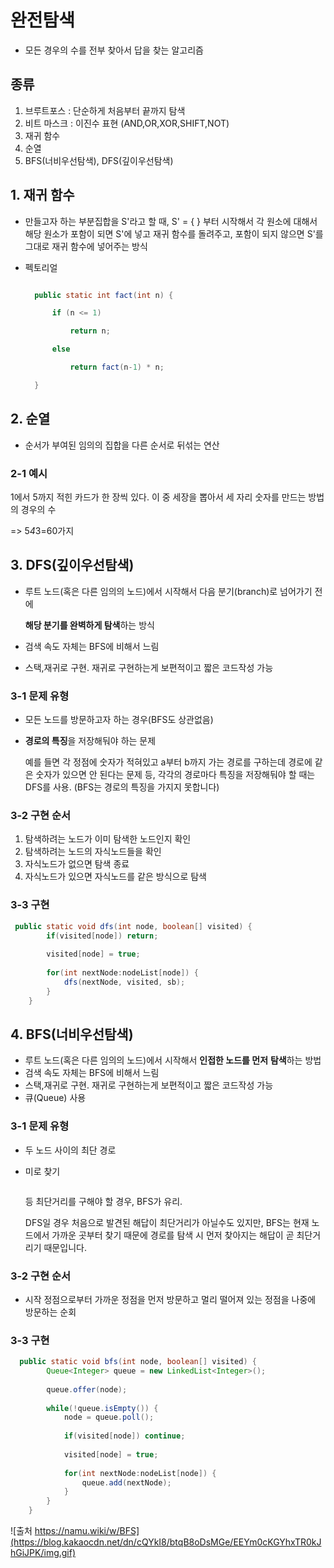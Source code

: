 # 완전탐색

- 모든 경우의 수를 전부 찾아서 답을 찾는 알고리즘



## 종류

1. 브루트포스 : 단순하게 처음부터 끝까지 탐색
2. 비트 마스크 : 이진수 표현 (AND,OR,XOR,SHIFT,NOT)
3. 재귀 함수
4. 순열
5. BFS(너비우선탐색), DFS(깊이우선탐색)



## 1. 재귀 함수

- 만들고자 하는 부분집합을 S'라고 할 때, S' = { } 부터 시작해서 각 원소에 대해서 해당 원소가 포함이 되면 S'에 넣고 재귀 함수를 돌려주고, 포함이 되지 않으면 S'를 그대로 재귀 함수에 넣어주는 방식

- 펙토리얼

  ```java
  
  	public static int fact(int n) {
  
  		if (n <= 1)
  
  			return n;
  
  		else 
  
  			return fact(n-1) * n;
  
  	}
  
  ```

  

## 2. 순열

- 순서가 부여된 임의의 집합을 다른 순서로 뒤섞는 연산

### 2-1 예시

1에서 5까지 적힌 카드가 한 장씩 있다. 이 중 세장을 뽑아서 세 자리 숫자를 만드는 방법의 경우의 수

=> 5*4*3=60가지

### 

## 3. DFS(깊이우선탐색)

- 루트 노드(혹은 다른 임의의 노드)에서 시작해서 다음 분기(branch)로 넘어가기 전에

  **해당 분기를 완벽하게 탐색**하는 방식

- 검색 속도 자체는 BFS에 비해서 느림

- 스택,재귀로 구현. 재귀로 구현하는게 보편적이고 짧은 코드작성 가능



### 3-1 문제 유형

- 모든 노드를 방문하고자 하는 경우(BFS도 상관없음)

- **경로의 특징**을 저장해둬야 하는 문제

  예를 들면 각 정점에 숫자가 적혀있고 a부터 b까지 가는 경로를 구하는데 경로에 같은 숫자가 있으면 안 된다는 문제 등, 각각의 경로마다 특징을 저장해둬야 할 때는 DFS를 사용. (BFS는 경로의 특징을 가지지 못합니다)

  

  

### 3-2 구현 순서

1. 탐색하려는 노드가 이미 탐색한 노드인지 확인
2. 탐색하려는 노드의 자식노드들을 확인
3. 자식노드가 없으면 탐색 종료
4. 자식노드가 있으면 자식노드를 같은 방식으로 탐색



### 3-3 구현

```java
 public static void dfs(int node, boolean[] visited) {
        if(visited[node]) return;
        
        visited[node] = true;
 
        for(int nextNode:nodeList[node]) {
            dfs(nextNode, visited, sb);
        }
    }

```



## 4. BFS(너비우선탐색)

- 루트 노드(혹은 다른 임의의 노드)에서 시작해서 **인접한 노드를 먼저** **탐색**하는 방법
- 검색 속도 자체는 BFS에 비해서 느림
- 스택,재귀로 구현. 재귀로 구현하는게 보편적이고 짧은 코드작성 가능
- 큐(Queue) 사용



### 3-1 문제 유형

- 두 노드 사이의 최단 경로

- 미로 찾기 

  ```
  
  ```

  등 최단거리를 구해야 할 경우, BFS가 유리.

  DFS일 경우 처음으로 발견된 해답이 최단거리가 아닐수도 있지만,
  BFS는 현재 노드에서 가까운 곳부터 찾기 때문에 경로를 탐색 시 먼저 찾아지는 해답이 곧 최단거리기 때문입니다.

### 3-2 구현 순서

- 시작 정점으로부터 가까운 정점을 먼저 방문하고 멀리 떨어져 있는 정점을 나중에 방문하는 순회



### 3-3 구현



```java
  public static void bfs(int node, boolean[] visited) {
        Queue<Integer> queue = new LinkedList<Integer>();
        
        queue.offer(node);
        
        while(!queue.isEmpty()) {
            node = queue.poll();
            
            if(visited[node]) continue;
            
            visited[node] = true;
            
            for(int nextNode:nodeList[node]) {
                queue.add(nextNode);
            }
        }
    }

```



![출처 https://namu.wiki/w/BFS](https://blog.kakaocdn.net/dn/cQYkI8/btqB8oDsMGe/EEYm0cKGYhxTR0kJhGiJPK/img.gif)


